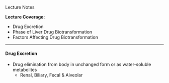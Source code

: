 Lecture Notes

**Lecture Coverage:**
- Drug Excretion
- Phase of Liver Drug Biotransformation
- Factors Affecting Drug Biotransformation

---
#### **Drug Excretion**
- Drug elimination from body in unchanged form or as water-soluble metabolites
	- Renal, Biliary, Fecal & Alveolar